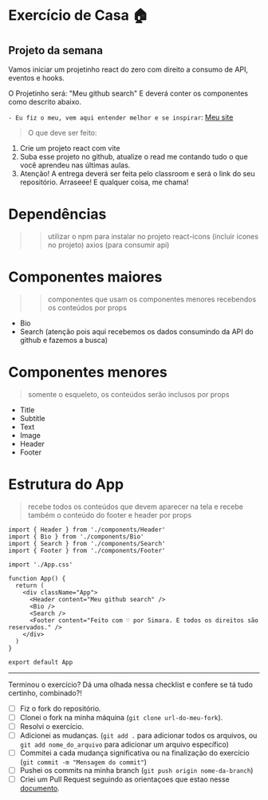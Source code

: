# Exercício de Casa 🏠 

## Projeto da semana

Vamos iniciar um projetinho react do zero com direito a consumo de API, eventos e hooks.

O Projetinho será: "Meu github search"
E deverá conter os componentes como descrito abaixo.

`- Eu fiz o meu, vem aqui entender melhor e se inspirar`: [Meu site](https://projetinho-react3.netlify.app/) 

> O que deve ser feito:
1) Crie um projeto react com vite
2) Suba esse projeto no github, atualize o read me contando tudo o que você aprendeu nas últimas aulas. 
3) Atenção! A entrega deverá ser feita pelo classroom e será o link do seu repositório. Arraseee! E qualquer coisa, me chama!

# Dependências
>> utilizar o npm para instalar no projeto
react-icons (incluir ícones no projeto)
axios (para consumir api)

# Componentes maiores
>> componentes que usam os componentes menores recebendos os conteúdos por props

* Bio 
* Search (atenção pois aqui recebemos os dados consumindo da API do github e fazemos a busca)

# Componentes menores

> somente o esqueleto, os conteúdos serão inclusos por props

* Title 
* Subtitle
* Text
* Image
* Header
* Footer

# Estrutura do App

> recebe todos os conteúdos que devem aparecer na tela e recebe também o conteúdo do footer e header por props


```
import { Header } from './components/Header'
import { Bio } from './components/Bio'
import { Search } from './components/Search'
import { Footer } from './components/Footer'

import './App.css'

function App() {
  return (
    <div className="App">
      <Header content="Meu github search" />
      <Bio />
      <Search />
      <Footer content="Feito com ♡ por Simara. E todos os direitos são reservados." />
    </div>
  )
}

export default App

```
---

Terminou o exercício? Dá uma olhada nessa checklist e confere se tá tudo certinho, combinado?!

- [ ] Fiz o fork do repositório.
- [ ] Clonei o fork na minha máquina (`git clone url-do-meu-fork`).
- [ ] Resolvi o exercício.
- [ ] Adicionei as mudanças. (`git add .` para adicionar todos os arquivos, ou `git add nome_do_arquivo` para adicionar um arquivo específico)
- [ ] Commitei a cada mudança significativa ou na finalização do exercício (`git commit -m "Mensagem do commit"`)
- [ ] Pushei os commits na minha branch (`git push origin nome-da-branch`)
- [ ] Criei um Pull Request seguindo as orientaçoes que estao nesse [documento](https://github.com/mflilian/repo-example/blob/main/exercicios/para-casa/instrucoes-pull-request.md).
